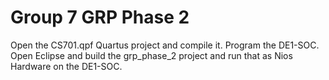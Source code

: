 # Group 7 GRP Phase 2

Open the CS701.qpf Quartus project and compile it. Program the DE1-SOC. Open Eclipse and build the grp_phase_2 project and run that as Nios Hardware on the DE1-SOC.
